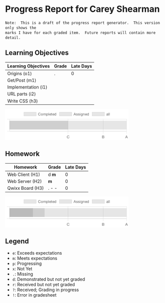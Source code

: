 # Progress Report for Carey Shearman
    Note:  This is a draft of the progress report generator.  This version only shows the
    marks I have for each graded item.  Future reports will contain more detail.
## Learning Objectives
|Learning Objectives|Grade|Late Days|
|------|-------|-------|
|Origins (o1)|.|0|
|Get/Post (m1)|||
|Implementation (i1)|||
|URL parts (i2)|||
|Write CSS (h3)|||


![Learning Objectives](LearningObjectives.png)
## Homework
|Homework|Grade|Late Days|
|------|-------|-------|
|Web Client (H1)|d **m**|0|
|Web Server (H2)|**m**|0|
|Qwixx Board (H3)|. - -|0|


![Homework](Homework.png)

## Legend 
* `e`: Exceeds expectations
* `m`: Meets expectations
* `p`: Progressing
* `x`: Not Yet
* `.`: Missing
* `d`: Demonstrated but not yet graded
* `r`: Received but not yet graded
* `?`: Received; Grading in progress
* `!`: Error in gradesheet
